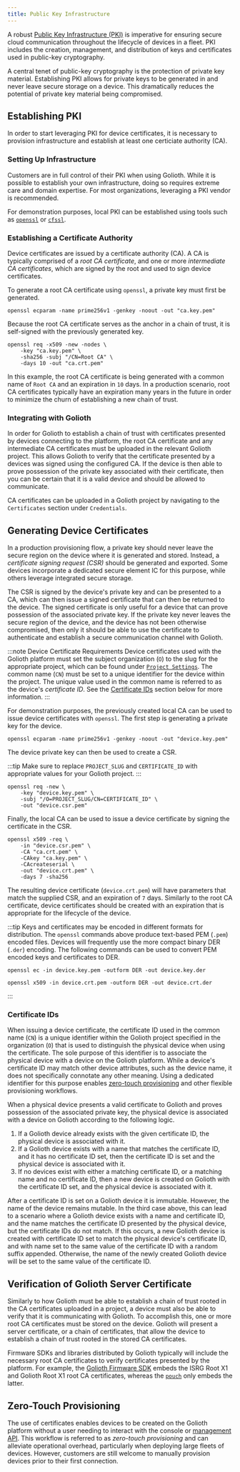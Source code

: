 ```yaml
---
title: Public Key Infrastructure
---
```


A robust [Public Key Infrastructure
(PKI)](https://en.wikipedia.org/wiki/Public_key_infrastructure) is imperative
for ensuring secure cloud communication throughout the lifecycle of devices in a
fleet. PKI includes the creation, management, and distribution of keys and
certificates used in public-key cryptography.

A central tenet of public-key cryptography is the protection of private key
material. Establishing PKI allows for private keys to be generated in and never
leave secure storage on a device. This dramatically reduces the potential of
private key material being compromised.

## Establishing PKI

In order to start leveraging PKI for device certificates, it is necessary to
provision infrastructure and establish at least one certiciate authority (CA).

### Setting Up Infrastructure

Customers are in full control of their PKI when using Golioth. While it is
possible to establish your own infrastructure, doing so requires extreme care
and domain expertise. For most organizations, leveraging a PKI vendor is
recommended.

For demonstration purposes, local PKI can be established using tools such as
[`openssl`](https://github.com/openssl/openssl) or
[`cfssl`](https://github.com/cloudflare/cfssl).

### Establishing a Certificate Authority

Device certificates are issued by a certificate authority (CA). A CA is
typically comprised of a _root CA certificate_, and one or more _intermediate CA
certificates_, which are signed by the root and used to sign device
certificates.

To generate a root CA certificate using `openssl`, a private key must first be
generated.

```
openssl ecparam -name prime256v1 -genkey -noout -out "ca.key.pem"
```

Because the root CA certificate serves as the anchor in a chain of trust, it is
self-signed with the previously generated key.

```
openssl req -x509 -new -nodes \
    -key "ca.key.pem" \
    -sha256 -subj "/CN=Root CA" \
    -days 10 -out "ca.crt.pem"
```

In this example, the root CA certificate is being generated with a common name
of `Root CA` and an expiration in `10` days. In a production scenario, root CA
certificates typically have an expiration many years in the future in order to
minimize the churn of establishing a new chain of trust.

### Integrating with Golioth

In order for Golioth to establish a chain of trust with certificates presented
by devices connecting to the platform, the root CA certificate and any
intermediate CA certificates must be uploaded in the relevant Golioth project.
This allows Golioth to verify that the certificate presented by a devices was
signed using the configured CA. If the device is then able to prove possession
of the private key associated with their certificate, then you can be certain
that it is a valid device and should be allowed to communicate.

CA certificates can be uploaded in a Golioth project by navigating to the
`Certificates` section under `Credentials`.

## Generating Device Certificates

In a production provisioning flow, a private key should never leave the secure
region on the device where it is generated and stored. Instead, a _certificate
signing request (CSR)_ should be generated and exported. Some devices
incorporate a dedicated secure element IC for this purpose, while others
leverage integrated secure storage.

The CSR is signed by the device's private key and can be presented to a CA,
which can then issue a signed certificate that can then be returned to the
device. The signed certificate is only useful for a device that can prove
possession of the associated private key. If the private key never leaves the
secure region of the device, and the device has not been otherwise compromised,
then only it should be able to use the certificate to authenticate and establish
a secure communication channel with Golioth.

:::note Device Certificate Requirements
Device certificates used with the Golioth platform must set the subject
organization (`O`) to the slug for the appropriate project, which can be found
under [`Project Settings`](https://console.golioth.io/project-settings). The
common name (`CN`) must be set to a unique identifier for the device within the
project. The unique value used in the common name is referred to as the device's
_certificate ID_. See the [Certificate IDs](#certificate-ids) section below for
more information.
:::

For demonstration purposes, the previously created local CA can be used to
issue device certificates with `openssl`. The first step is generating a private
key for the device.

```
openssl ecparam -name prime256v1 -genkey -noout -out "device.key.pem"
```

The device private key can then be used to create a CSR.

:::tip
Make sure to replace `PROJECT_SLUG` and `CERTIFICATE_ID` with appropriate
values for your Golioth project.
:::

```
openssl req -new \
    -key "device.key.pem" \
    -subj "/O=PROJECT_SLUG/CN=CERTIFICATE_ID" \
    -out "device.csr.pem"
```

Finally, the local CA can be used to issue a device certificate by signing the
certificate in the CSR.

```
openssl x509 -req \
    -in "device.csr.pem" \
    -CA "ca.crt.pem" \
    -CAkey "ca.key.pem" \
    -CAcreateserial \
    -out "device.crt.pem" \
    -days 7 -sha256
```

The resulting device certificate (`device.crt.pem`) will have parameters that
match the supplied CSR, and an expiration of `7` days. Similarly to the root CA
certificate, device certificates should be created with an expiration that is
appropriate for the lifecycle of the device.

:::tip
Keys and certificates may be encoded in different formats for distribution. The
`openssl` commands above produce text-based PEM (`.pem`) encoded files. Devices
will frequently use the more compact binary DER (`.der`) encoding. The following
commands can be used to convert PEM encoded keys and certificates to DER.
```
openssl ec -in device.key.pem -outform DER -out device.key.der
```
```
openssl x509 -in device.crt.pem -outform DER -out device.crt.der
```
:::


### Certificate IDs

When issuing a device certificate, the certificate ID used in the common name
(`CN`) is a unique identifier within the Golioth project specified in the
organization (`O`) that is used to distinguish the physical device when using
the certificate. The sole purpose of this identifier is to associate the
physical device with a device on the Golioth platform. While a device's
certificate ID may match other device attributes, such as the device name, it
does not specifically connotate any other meaning. Using a dedicated identifier
for this purpose enables [zero-touch provisioning](#zero-touch-provisioning) and
other flexible provisioning workflows.

When a physical device presents a valid certificate to Golioth and proves
possession of the associated private key, the physical device is associated with
a device on Golioth according to the following logic.

1. If a Golioth device already exists with the given certificate ID, the
   physical device is associated with it.
2. If a Golioth device exists with a name that matches the certificate ID, and
   it has no certificate ID set, then the certificate ID is set and the physical
   device is associated with it.
3. If no devices exist with either a matching certificate ID, or a matching name
   and no certificate ID, then a new device is created on Golioth with the
   certificate ID set, and the physical device is associated with it.

After a certificate ID is set on a Golioth device it is immutable. However, the
name of the device remains mutable. In the third case above, this can lead to a
scenario where a Golioth device exists with a name and certificate ID, and the
name matches the certificate ID presented by the physical device, but the
certificate IDs do not match. If this occurs, a new Golioth device is created
with certificate ID set to match the physical device's certificate ID, and with
name set to the same value of the certificate ID with a random suffix appended.
Otherwise, the name of the newly created Golioth device will be set to the same
value of the certificate ID.

## Verification of Golioth Server Certificate

Similarly to how Golioth must be able to establish a chain of trust rooted in
the CA certificates uploaded in a project, a device must also be able to verify
that it is communicating with Golioth. To accomplish this, one or more root CA
certificates must be stored on the device. Golioth will present a server
certificate, or a chain of certificates, that allow the device to establish a
chain of trust rooted in the stored CA certificates.

Firmware SDKs and libraries distributed by Golioth typically will include the
necessary root CA certificates to verify certificates presented by the platform.
For example, the [Golioth Firmware
SDK](https://github.com/golioth/golioth-firmware-sdk) embeds the ISRG Root X1
and Golioth Root X1 root CA certificates, whereas the
[`pouch`](https://github.com/golioth/pouch) only embeds the latter.

## Zero-Touch Provisioning

The use of certificates enables devices to be created on the Golioth platform
without a user needing to interact with the console or [management
API](/reference/management-api). This workflow is referred to as _zero-touch
provisioning_ and can alleviate operational overhead, particularly when
deploying large fleets of devices. However, customers are still welcome to
manually provision devices prior to their first connection.
